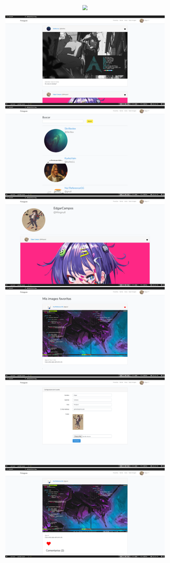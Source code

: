 <p align="center"><img src="https://res.cloudinary.com/dtfbvvkyp/image/upload/v1566331377/laravel-logolockup-cmyk-red.svg" width="400"></p>

![](img/1.png)
![](img/2.png)
![](img/4.png)
![](img/5.png)
![](img/6.png)
![](img/7.png)
